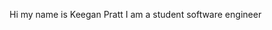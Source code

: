 Hi my name is Keegan Pratt I am a student software engineer

<!---
KPRATT11/KPRATT11 is a ✨ special ✨ repository because its `README.md` (this file) appears on your GitHub profile.
You can click the Preview link to take a look at your changes.
--->
